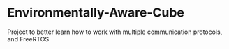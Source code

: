 # Environmentally-Aware-Cube
Project to better learn how to work with multiple communication protocols, and FreeRTOS
